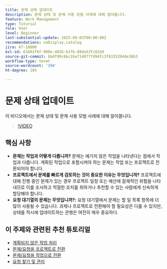 ```yaml
---
title: 문제 상태 업데이트
description: 문제 상태 및 문제 사용 모범 사례에 대해 알아봅니다.
feature: Work Management
type: Tutorial
role: User
level: Beginner
last-substantial-update: 2025-09-03T00:00:00Z
recommendations: noDisplay,catalog
jira: KT-18800
exl-id: 61602f6f-900e-402b-b1fb-88da53fc81b9
source-git-commit: bbdf99c6bc1be714077fd94fc3f8325394de36b3
workflow-type: tm+mt
source-wordcount: '194'
ht-degree: 18%

---
```


# 문제 상태 업데이트

이 비디오에서는 문제 상태 및 문제 사용 모범 사례에 대해 알아봅니다.

>[!VIDEO](https://video.tv.adobe.com/v/3472972/?quality=12&learn=on&enablevpops=1&captions=kor)

## 핵심 사항

* **문제는 작업과 어떻게 다릅니까?** 문제는 예기치 않은 작업을 나타낸다는 점에서 작업과 다릅니다. 계획된 작업으로 포함시켜야 하는 문제는 작업 또는 프로젝트로 전환되어야 합니다.
* **프로젝트에서 문제를 빠르게 검토하는 것이 중요한 이유는 무엇입니까?** 프로젝트에 대해 진행 중인 문제가 있는 경우 프로젝트 일정 또는 예산에 잠재적인 위험을 나타내므로 이를 조사하고 적절한 조치를 취하거나 추천할 수 있는 사람에게 신속하게 할당해야 합니다.
* **요청 대기열의 문제는 무엇입니까?:** 요청 대기열에서 문제는 할 일 목록 항목에 더 많이 사용될 수 있습니다. 과제나 프로젝트로 전환해야 할 필요성은 다를 수 있지만, 상태를 적시에 업데이트하는 관행은 여전히 매우 중요하다.


## 이 주제와 관련된 추천 튜토리얼

* [계획되지 않은 작업 처리](/help/manage-work/issues-requests/handle-unplanned-work.md)
* [문제/요청을 프로젝트로 전환](/help/manage-work/issues-requests/create-a-project-from-a-request.md)
* [문제/요청을 작업으로 전환](/help/manage-work/issues-requests/convert-issues-to-other-work-items.md)
* [요청 찾기 및 관리](/help/manage-work/issues-requests/find-requests.md)
